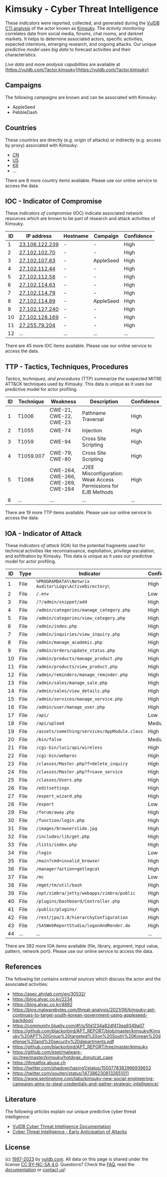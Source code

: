 # Kimsuky - Cyber Threat Intelligence

These _indicators_ were reported, collected, and generated during the [VulDB CTI analysis](https://vuldb.com/?kb.cti) of the actor known as [Kimsuky](https://vuldb.com/?actor.kimsuky). The _activity monitoring_ correlates data from social media, forums, chat rooms, and darknet markets. It helps to determine associated actors, specific activities, expected intentions, emerging research, and ongoing attacks. Our unique _predictive model_ uses _big data_ to forecast activities and their characteristics.

_Live data_ and more _analysis capabilities_ are available at [https://vuldb.com/?actor.kimsuky](https://vuldb.com/?actor.kimsuky)

## Campaigns

The following _campaigns_ are known and can be associated with Kimsuky:

* AppleSeed
* PebbleDash

## Countries

These _countries_ are directly (e.g. origin of attacks) or indirectly (e.g. access by proxy) associated with Kimsuky:

* [CN](https://vuldb.com/?country.cn)
* [US](https://vuldb.com/?country.us)
* [KR](https://vuldb.com/?country.kr)
* ...

There are 8 more country items available. Please use our online service to access the data.

## IOC - Indicator of Compromise

These _indicators of compromise_ (IOC) indicate associated network resources which are known to be part of research and attack activities of Kimsuky.

ID | IP address | Hostname | Campaign | Confidence
-- | ---------- | -------- | -------- | ----------
1 | [23.106.122.239](https://vuldb.com/?ip.23.106.122.239) | - | - | High
2 | [27.102.102.70](https://vuldb.com/?ip.27.102.102.70) | - | - | High
3 | [27.102.107.63](https://vuldb.com/?ip.27.102.107.63) | - | AppleSeed | High
4 | [27.102.112.44](https://vuldb.com/?ip.27.102.112.44) | - | - | High
5 | [27.102.112.58](https://vuldb.com/?ip.27.102.112.58) | - | - | High
6 | [27.102.114.63](https://vuldb.com/?ip.27.102.114.63) | - | - | High
7 | [27.102.114.79](https://vuldb.com/?ip.27.102.114.79) | - | - | High
8 | [27.102.114.89](https://vuldb.com/?ip.27.102.114.89) | - | AppleSeed | High
9 | [27.102.127.240](https://vuldb.com/?ip.27.102.127.240) | - | - | High
10 | [27.102.128.169](https://vuldb.com/?ip.27.102.128.169) | - | - | High
11 | [27.255.79.204](https://vuldb.com/?ip.27.255.79.204) | - | - | High
12 | ... | ... | ... | ...

There are 45 more IOC items available. Please use our online service to access the data.

## TTP - Tactics, Techniques, Procedures

_Tactics, techniques, and procedures_ (TTP) summarize the suspected MITRE ATT&CK techniques used by _Kimsuky_. This data is unique as it uses our predictive model for actor profiling.

ID | Technique | Weakness | Description | Confidence
-- | --------- | -------- | ----------- | ----------
1 | T1006 | CWE-21, CWE-22, CWE-23 | Pathname Traversal | High
2 | T1055 | CWE-74 | Injection | High
3 | T1059 | CWE-94 | Cross Site Scripting | High
4 | T1059.007 | CWE-79, CWE-80 | Cross Site Scripting | High
5 | T1068 | CWE-264, CWE-266, CWE-269, CWE-284 | J2EE Misconfiguration: Weak Access Permissions for EJB Methods | High
6 | ... | ... | ... | ...

There are 19 more TTP items available. Please use our online service to access the data.

## IOA - Indicator of Attack

These _indicators of attack_ (IOA) list the potential fragments used for technical activities like reconnaissance, exploitation, privilege escalation, and exfiltration by Kimsuky. This data is unique as it uses our predictive model for actor profiling.

ID | Type | Indicator | Confidence
-- | ---- | --------- | ----------
1 | File | `%PROGRAMDATA%\Netwrix Auditor\Logs\ActiveDirectory\` | High
2 | File | `/.env` | Low
3 | File | `/?/admin/snippet/add` | High
4 | File | `/admin/categories/manage_category.php` | High
5 | File | `/admin/categories/view_category.php` | High
6 | File | `/admin/index.php` | High
7 | File | `/admin/inquiries/view_inquiry.php` | High
8 | File | `/admin/manage_academic.php` | High
9 | File | `/admin/orders/update_status.php` | High
10 | File | `/admin/products/manage_product.php` | High
11 | File | `/admin/products/view_product.php` | High
12 | File | `/admin/reminders/manage_reminder.php` | High
13 | File | `/admin/sales/manage_sale.php` | High
14 | File | `/admin/sales/view_details.php` | High
15 | File | `/admin/services/manage_service.php` | High
16 | File | `/admin/user/manage_user.php` | High
17 | File | `/api/` | Low
18 | File | `/api/upload` | Medium
19 | File | `/assets/something/services/AppModule.class` | High
20 | File | `/bin/false` | Medium
21 | File | `/cgi-bin/luci/api/wireless` | High
22 | File | `/cgi-bin/webproc` | High
23 | File | `/classes/Master.php?f=delete_inquiry` | High
24 | File | `/classes/Master.php?f=save_service` | High
25 | File | `/classes/Users.php` | High
26 | File | `/editsettings` | High
27 | File | `/expert_wizard.php` | High
28 | File | `/export` | Low
29 | File | `/forum/away.php` | High
30 | File | `/function/login.php` | High
31 | File | `/images/browserslide.jpg` | High
32 | File | `/includes/lib/get.php` | High
33 | File | `/lists/index.php` | High
34 | File | `/login` | Low
35 | File | `/main?cmd=invalid_browser` | High
36 | File | `/manager?action=getlogcat` | High
37 | File | `/mc` | Low
38 | File | `/mgmt/tm/util/bash` | High
39 | File | `/opt/zimbra/jetty/webapps/zimbra/public` | High
40 | File | `/plugins/Dashboard/Controller.php` | High
41 | File | `/public/plugins/` | High
42 | File | `/rest/jpo/1.0/hierarchyConfiguration` | High
43 | File | `/SASWebReportStudio/logonAndRender.do` | High
44 | ... | ... | ...

There are 382 more IOA items available (file, library, argument, input value, pattern, network port). Please use our online service to access the data.

## References

The following list contains _external sources_ which discuss the actor and the associated activities:

* https://asec.ahnlab.com/en/30532/
* https://blog.alyac.co.kr/2234
* https://blog.alyac.co.kr/4892
* https://blog.malwarebytes.com/threat-analysis/2021/06/kimsuky-apt-continues-to-target-south-korean-government-using-appleseed-backdoor/
* https://community.blueliv.com/#!/s/5fa1234a82df413ea9349a07
* https://github.com/blackorbird/APT_REPORT/blob/master/kimsuky/Kimsuky%20APT%20Group%20targeted%20on%20South%20Korean%20defense%20and%20security%20departments.pdf
* https://github.com/blackorbird/APT_REPORT/tree/master/kimsuky
* https://github.com/eset/malware-ioc/tree/master/kimsuky/hotdoge_donutcat_case
* https://threatfox.abuse.ch
* https://twitter.com/shadowchasing1/status/1500778382966939653
* https://twitter.com/souiten/status/1473862308132651011
* https://www.sentinelone.com/labs/kimsuky-new-social-engineering-campaign-aims-to-steal-credentials-and-gather-strategic-intelligence/

## Literature

The following _articles_ explain our unique predictive cyber threat intelligence:

* [VulDB Cyber Threat Intelligence Documentation](https://vuldb.com/?kb.cti)
* [Cyber Threat Intelligence - Early Anticipation of Attacks](https://www.scip.ch/en/?labs.20201022)

## License

(c) [1997-2023](https://vuldb.com/?kb.changelog) by [vuldb.com](https://vuldb.com/?kb.about). All data on this page is shared under the license [CC BY-NC-SA 4.0](https://creativecommons.org/licenses/by-nc-sa/4.0/). Questions? Check the [FAQ](https://vuldb.com/?kb.faq), read the [documentation](https://vuldb.com/?kb) or [contact us](https://vuldb.com/?contact)!
